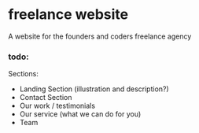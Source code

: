 # freelance website

A website for the founders and coders freelance agency

### todo:

Sections:

+ Landing Section (illustration and description?)
+ Contact Section
+ Our work / testimonials
+ Our service (what we can do for you)
+ Team
